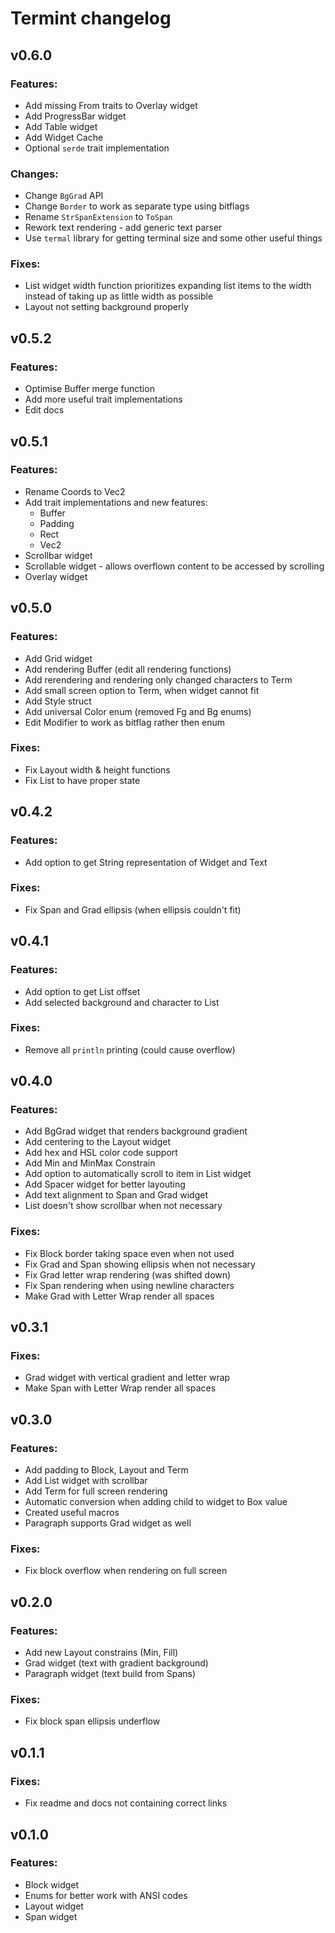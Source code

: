 # Termint changelog

## v0.6.0
### Features:
- Add missing From traits to Overlay widget
- Add ProgressBar widget
- Add Table widget
- Add Widget Cache
- Optional `serde` trait implementation

### Changes:
- Change `BgGrad` API
- Change `Border` to work as separate type using bitflags
- Rename `StrSpanExtension` to `ToSpan`
- Rework text rendering - add generic text parser
- Use `termal` library for getting terminal size and some other useful things

### Fixes:
- List widget width function prioritizes expanding list items to the width
instead of taking up as little width as possible
- Layout not setting background properly

## v0.5.2
### Features:
- Optimise Buffer merge function
- Add more useful trait implementations
- Edit docs

## v0.5.1
### Features:
- Rename Coords to Vec2
- Add trait implementations and new features:
    - Buffer
    - Padding
    - Rect
    - Vec2
- Scrollbar widget
- Scrollable widget - allows overflown content to be accessed by scrolling
- Overlay widget

## v0.5.0
### Features:
- Add Grid widget
- Add rendering Buffer (edit all rendering functions)
- Add rerendering and rendering only changed characters to Term
- Add small screen option to Term, when widget cannot fit
- Add Style struct
- Add universal Color enum (removed Fg and Bg enums)
- Edit Modifier to work as bitflag rather then enum

### Fixes:
- Fix Layout width & height functions
- Fix List to have proper state

## v0.4.2
### Features:
- Add option to get String representation of Widget and Text

### Fixes:
- Fix Span and Grad ellipsis (when ellipsis couldn't fit)

## v0.4.1
### Features:
- Add option to get List offset
- Add selected background and character to List

### Fixes:
- Remove all `println` printing (could cause overflow)

## v0.4.0
### Features:
- Add BgGrad widget that renders background gradient
- Add centering to the Layout widget
- Add hex and HSL color code support
- Add Min and MinMax Constrain
- Add option to automatically scroll to item in List widget
- Add Spacer widget for better layouting
- Add text alignment to Span and Grad widget
- List doesn't show scrollbar when not necessary

### Fixes:
- Fix Block border taking space even when not used
- Fix Grad and Span showing ellipsis when not necessary
- Fix Grad letter wrap rendering (was shifted down)
- Fix Span rendering when using newline characters
- Make Grad with Letter Wrap render all spaces

## v0.3.1
### Fixes:
- Grad widget with vertical gradient and letter wrap
- Make Span with Letter Wrap render all spaces

## v0.3.0
### Features:
- Add padding to Block, Layout and Term
- Add List widget with scrollbar
- Add Term for full screen rendering
- Automatic conversion when adding child to widget to Box value
- Created useful macros
- Paragraph supports Grad widget as well

### Fixes:
- Fix block overflow when rendering on full screen

## v0.2.0
### Features:
- Add new Layout constrains (Min, Fill)
- Grad widget (text with gradient background)
- Paragraph widget (text build from Spans)

### Fixes:
- Fix block span ellipsis underflow

## v0.1.1
### Fixes:
- Fix readme and docs not containing correct links

## v0.1.0
### Features:
- Block widget
- Enums for better work with ANSI codes
- Layout widget
- Span widget
